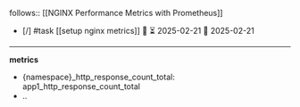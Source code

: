 follows:: [[NGINX Performance Metrics with Prometheus]]

- [/] #task [[setup nginx metrics]] 🔼 ⏳ 2025-02-21 📅 2025-02-21
___

**metrics**
 - {namespace}\_http_response_count_total: app1_http_response_count_total
- ..